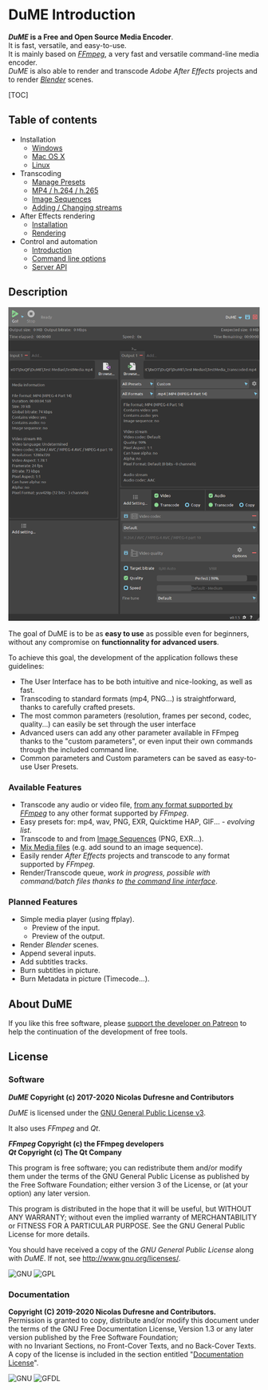 # DuME Introduction

**_DuME_ is a Free and Open Source Media Encoder**.  
It is fast, versatile, and easy-to-use.  
It is mainly based on [*FFmpeg*](https://ffmpeg.org/), a very fast and versatile command-line media encoder.  
*DuME* is also able to render and transcode *Adobe After Effects* projects and to render [*Blender*](http://blender.org) scenes.

[TOC]

## Table of contents

- Installation
    - [Windows](windows.md)
    - [Mac OS X](mac.md)
    - [Linux](linux.md)
- Transcoding
    - [Manage Presets](presets.md)
    - [MP4 / h.264 / h.265](h264-5.md)
    - [Image Sequences](sequences.md)
    - [Adding / Changing streams](mapping.md)
- After Effects rendering
    - [Installation](after-effects-install.md)
    - [Rendering](after-effects-rendering.md)
- Control and automation
    - [Introduction](api.md)
    - [Command line options](cli-options.md)
    - [Server API](server-api.md)

## Description

![](img/captures/DuME_Screenshot.png)

The goal of DuME is to be as **easy to use** as possible even for beginners, without any compromise on **functionnality for advanced users**.

To achieve this goal, the development of the application follows these guidelines:

- The User Interface has to be both intuitive and nice-looking, as well as fast.
- Transcoding to standard formats (mp4, PNG...) is straightforward, thanks to carefully crafted presets.
- The most common parameters (resolution, frames per second, codec, quality...) can easily be set through the user interface
- Advanced users can add any other parameter available in FFmpeg thanks to the "custom parameters", or even input their own commands through the included command line.
- Common parameters and Custom parameters can be saved as easy-to-use User Presets.

### Available Features

- Transcode any audio or video file, [from any format supported by *FFmpeg*](https://ffmpeg.org/general.html#Supported-File-Formats_002c-Codecs-or-Features) to any other format supported by *FFmpeg*.
- Easy presets for: mp4, wav, PNG, EXR, Quicktime HAP, GIF... - *evolving list*.
- Transcode to and from [Image Sequences](sequences.md) (PNG, EXR...).
- [Mix Media files](mapping.md) (e.g. add sound to an image sequence).
- Easily render *After Effects* projects and transcode to any format supported by *FFmpeg*.
- Render/Transcode queue, *work in progress, possible with command/batch files thanks to [the command line interface](cli-options.md)*.

### Planned Features

- Simple media player (using ffplay).  
    - Preview of the input.
    - Preview of the output.
- Render *Blender* scenes.
- Append several inputs.
- Add subtitles tracks.
- Burn subtitles in picture.
- Burn Metadata in picture (Timecode...).

## About DuME

If you like this free software, please [support the developer on Patreon](http://patreon.com/duduf) to help the continuation of the development of free tools.

## License

### Software

***DuME* Copyright (c) 2017-2020 Nicolas Dufresne and Contributors**  

*DuME* is licensed under the [GNU General Public License v3](gnu-gpl.md).

It also uses *FFmpeg* and *Qt*.

***FFmpeg* Copyright (c) the FFmpeg developers**  
***Qt* Copyright (c) The Qt Company**

This program is free software; you can redistribute them and/or modify them under the terms of the GNU General Public License as published by the Free Software Foundation; either version 3 of the License, or (at your option) any later version.

This program is distributed in the hope that it will be useful, but WITHOUT ANY WARRANTY; without even the implied warranty of MERCHANTABILITY or FITNESS FOR A PARTICULAR PURPOSE.  See the GNU General Public License for more details.

You should have received a copy of the *GNU General Public License* along with *DuME*.  If not, see http://www.gnu.org/licenses/.

![GNU](img/logos/gnu.png) ![GPL](img/logos/gplv3.png) 

### Documentation

**Copyright (C)  2019-2020 Nicolas Dufresne and Contributors.**  
Permission is granted to copy, distribute and/or modify this document under the terms of the GNU Free Documentation License, Version 1.3 or any later version published by the Free Software Foundation;  
with no Invariant Sections, no Front-Cover Texts, and no Back-Cover Texts.
A copy of the license is included in the section entitled "[Documentation License](doc-license.md)".

![GNU](img/logos/gnu.png) ![GFDL](img/logos/gfdl-logo.png) 
